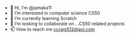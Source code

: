 - 👋 Hi, I’m @jamaka11
- 👀 I’m interested in computer science CS50
- 🌱 I’m currently learning Scratch
- 💞️ I’m looking to collaborate on ...CS50 related projects
- 📫 How to reach me ccraig512@aol.com

<!---
jamaka11/jamaka11 is a ✨ special ✨ repository because its `README.md` (this file) appears on your GitHub profile.
You can click the Preview link to take a look at your changes.
--->
